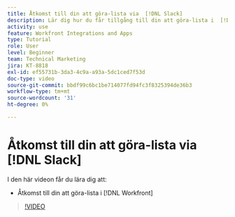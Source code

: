 ```yaml
---
title: Åtkomst till din att göra-lista via  [!DNL Slack]
description: Lär dig hur du får tillgång till din att göra-lista i  [!DNL Workfront]
activity: use
feature: Workfront Integrations and Apps
type: Tutorial
role: User
level: Beginner
team: Technical Marketing
jira: KT-8818
exl-id: ef55731b-3da3-4c9a-a93a-5dc1ced7f53d
doc-type: video
source-git-commit: bbdf99c6bc1be714077fd94fc3f8325394de36b3
workflow-type: tm+mt
source-wordcount: '31'
ht-degree: 0%

---
```


# Åtkomst till din att göra-lista via [!DNL Slack]

I den här videon får du lära dig att:

* Åtkomst till din att göra-lista i [!DNL Workfront]

>[!VIDEO](https://video.tv.adobe.com/v/3437924/?quality=12&learn=on&enablevpops=1&captions=swe)
